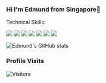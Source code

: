 ### Hi I'm Edmund from Singapore👋 

Technical Skills:

<img src="https://img.shields.io/badge/-SQL-4479A1?logo=Microsoft SQL Server&logoColor=fff"> <img src="https://img.shields.io/badge/-Python-3776AB?logo=Python&logoColor=fff"> <img src="https://img.shields.io/badge/-pandas-150458?logo=pandas&logoColor=fff"> <img src="https://img.shields.io/badge/-NumPy-013243?logo=NumPy&logoColor=fff"> <img src="https://img.shields.io/badge/-TensorFlow-FF6F00?logo=TensorFlow&logoColor=fff"> <img src="https://img.shields.io/badge/-R-276DC3?logo=R&logoColor=fff"> <img src="https://img.shields.io/badge/-Tableau-E97627?logo=Tableau&logoColor=fff">


![Edmund's GitHub stats](https://github-readme-stats.vercel.app/api?username=kohweijie97&hide=contribs,prs&show_icons=true&theme=graywhite)
### Profile Visits
![Visitors](https://visitor-badge-reloaded.herokuapp.com/badge?page_id=kohweijie97&left_color=red3&right_color=grey)
